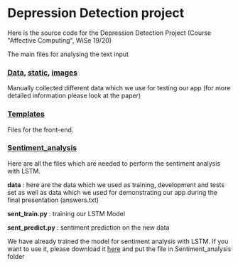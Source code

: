 # Depression Detection project

Here is the source code for the Depression Detection Project (Course "Affective Computing", WiSe 19/20)

The main files for analysing the text input 

### [Data](https://github.com/agsedova/depression_detection/tree/master/data), [static](https://github.com/agsedova/depression_detection/tree/master/static), [images](https://github.com/agsedova/depression_detection/tree/master/images)

Manually collected different data which we use for testing our app (for more detailed information please look at the paper)

### [Templates](https://github.com/agsedova/depression_detection/tree/master/templates)
Files for the front-end. 

### [Sentiment_analysis](https://github.com/agsedova/depression_detection/tree/master/Sentiment_analysis)
Here are all the files which are needed to perform the sentiment analysis with LSTM.

**data** : here are the data which we used as training, development and tests set as well as data which we used for demonstrating our app during the final presentation (answers.txt)

**sent_train.py** : training our LSTM Model

**sent_predict.py** : sentiment prediction on the new data

We have already trained the model for sentiment analysis with LSTM. If you want to use it, please download it [here](https://www.icloud.com/iclouddrive/07l-mKo0NRemSlP5AQQY__HgQ#trained_model) and put the file in Sentiment_analysis folder
